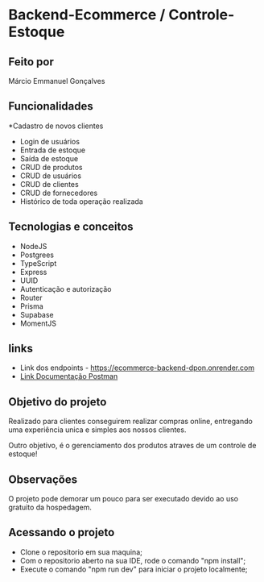 # Backend-Ecommerce / Controle-Estoque

## Feito por

Márcio Emmanuel Gonçalves

## Funcionalidades

  *Cadastro de novos clientes
  * Login de usuários
  * Entrada de estoque
  * Saída de estoque
  * CRUD de produtos
  * CRUD de usuários
  * CRUD de clientes
  * CRUD de fornecedores
  * Histórico de toda operação realizada

## Tecnologias e conceitos

   * NodeJS
   * Postgrees
   * TypeScript
   * Express
   * UUID
   * Autenticação e autorização
   * Router
   * Prisma
   * Supabase
   * MomentJS
  
## links

   * Link dos endpoints - https://ecommerce-backend-dpon.onrender.com
   * [Link Documentação Postman](https://documenter.getpostman.com/view/22376313/2s9YXcc48D)

## Objetivo do projeto

   Realizado para clientes conseguirem realizar compras online, entregando uma experiência unica e simples aos nossos clientes.

   Outro objetivo, é o gerenciamento dos produtos atraves de um controle de estoque!

## Observações
   
   O projeto pode demorar um pouco para ser executado devido ao uso gratuito da hospedagem.

## Acessando o projeto

   * Clone o repositorio em sua maquina;
   * Com o repositorio aberto na sua IDE, rode o comando "npm install";
   * Execute o comando "npm run dev" para iniciar o projeto localmente;

